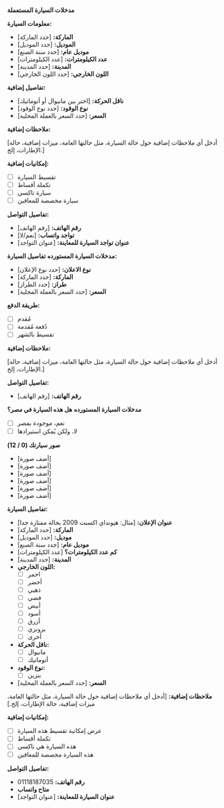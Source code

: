 **مدخلات السيارة المستعملة**

**معلومات السيارة:**

- **الماركة:** [حدد الماركة]
- **الموديل:** [حدد الموديل]
- **موديل عام:** [حدد سنة الصنع]
- **عدد الكيلومترات:** [عدد الكيلومترات]
- **المدينة:** [حدد المدينة]
- **اللون الخارجي:** [حدد اللون الخارجي]

**تفاصيل إضافية:**

- **ناقل الحركة:** [اختر بين مانيوال أو أتوماتيك]
- **نوع الوقود:** [حدد نوع الوقود]
- **السعر:** [حدد السعر بالعملة المحلية]

**ملاحظات إضافية:**

[أدخل أي ملاحظات إضافية حول حالة السيارة، مثل حالتها العامة، ميزات إضافية، حالة الإطارات، إلخ.]

**إمكانيات إضافية:**

- [ ] تقسيط السيارة
- [ ] تكملة أقساط
- [ ] سيارة تاكسي
- [ ] سيارة مخصصة للمعاقين

**تفاصيل التواصل:**

- **رقم الهاتف:** [رقم الهاتف]
- **تواجد واتساب:** [نعم/لا]
- **عنوان تواجد السيارة للمعاينة:** [عنوان التواجد]


**مدخلات السيارة المستورده**
**تفاصيل السيارة:**

- **نوع الاعلان:** [حدد نوع الإعلان]
- **الماركة:** [حدد الماركة]
- **طراز:** [حدد الطراز]
- **السعر:** [حدد السعر بالعملة المحلية]

**طريقة الدفع:**

- [ ] مُقدم
- [ ] دُفعة مُقدمة
- [ ] تقسيط بالشهر

**ملاحظات إضافية:**

[أدخل أي ملاحظات إضافية حول حالة السيارة، مثل حالتها العامة، ميزات إضافية، حالة الإطارات، إلخ.]

**تفاصيل التواصل:**

- **رقم الهاتف:** [رقم الهاتف]


**مدخلات السيارة المستورده**
**هل هذه السيارة في مصر؟**
- [ ] نعم، موجودة بمصر
- [ ] لا، ولكن يُمكن استيرادها

**صور سيارتك (0 / 12)**
- [أضف صورة]
- [أضف صورة]
- [أضف صورة]
- [أضف صورة]
- [أضف صورة]
- [أضف صورة]

**تفاصيل السيارة:**

- **عنوان الإعلان:** [مثال: هيونداي اكسنت 2009 بحالة ممتازة جدا]
- **الماركة:** [حدد الماركة]
- **موديل:** [حدد الموديل]
- **موديل عام:** [حدد سنة الصنع]
- **كم عدد الكيلومترات؟** [عدد الكيلومترات]
- **المدينة:** [حدد المدينة]
- **اللون الخارجي:**
  - [ ] احمر
  - [ ] أخضر
  - [ ] ذهبي
  - [ ] فضي
  - [ ] أبيض
  - [ ] أسود
  - [ ] أزرق
  - [ ] برونزي
  - [ ] أخرى
- **ناقل الحركة:**
  - [ ] مانيوال
  - [ ] أتوماتيك
- **نوع الوقود:**
  - [ ] بنزين
- **السعر:** [حدد السعر بالعملة المحلية]

**ملاحظات إضافية:**
[أدخل أي ملاحظات إضافية حول حالة السيارة، مثل حالتها العامة، ميزات إضافية، حالة الإطارات، إلخ.]

**إمكانيات إضافية:**
- [ ] عرض إمكانية تقسيط هذه السيارة
- [ ] تكملة أقساط
- [ ] هذه السيارة هي تاكسي
- [ ] هذه السيارة مخصصة للمعاقين

**تفاصيل التواصل:**
- **رقم الهاتف:** 01118187035
- **متاح واتساب**
- **عنوان السيارة للمعاينة:** [عنوان التواجد]


